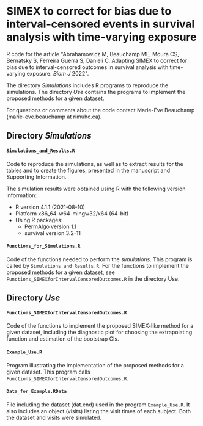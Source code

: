 # SIMEX to correct for bias due to interval-censored events in survival analysis with time-varying exposure 

R code for the article "Abrahamowicz M, Beauchamp ME, Moura CS, Bernatsky S, Ferreira Guerra S, Danieli C. Adapting SIMEX to correct for bias due to interval-censored outcomes in survival analysis with time-varying exposure. *Biom J* 2022".


The directory *Simulations* includes R programs to reproduce the simulations. The directory *Use* contains the programs to implement the proposed methods for a given dataset.

For questions or comments about the code contact Marie-Eve Beauchamp (marie-eve.beauchamp at rimuhc.ca).
 

## Directory *Simulations* 

#### `Simulations_and_Results.R`
Code to reproduce the simulations, as well as to extract results for the tables and to create the figures, presented in the manuscript and Supporting Information.

The simulation results were obtained using R with the following version information:<br/>
- R version 4.1.1 (2021-08-10)<br/> 
- Platform x86_64-w64-mingw32/x64 (64-bit)<br/> 
- Using R packages:<br/> 
  - PermAlgo version 1.1<br/>
  - survival version 3.2-11

#### `Functions_for_Simulations.R`
Code of the functions needed to perform the *simulations*. This program is called by `Simulations_and_Results.R`. For the functions to implement the proposed methods for a given dataset, see `Functions_SIMEXforIntervalCensoredOutcomes.R` in the directory Use.


## Directory *Use* 

#### `Functions_SIMEXforIntervalCensoredOutcomes.R`
Code of the functions to implement the proposed SIMEX-like method for a given dataset, including the diagnostic plot for choosing the extrapolating function and estimation of the bootstrap CIs.

#### `Example_Use.R`
Program illustrating the implementation of the proposed methods for a given dataset. This program calls `Functions_SIMEXforIntervalCensoredOutcomes.R`.

#### `Data_for_Example.RData`
File including the dataset (dat.end) used in the program `Example_Use.R`. It also includes an object (visits) listing the visit times of each subject. Both the dataset and visits were simulated.
